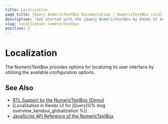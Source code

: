 ```yaml
---
title: Localization
page_title: jQuery NumericTextBox Documentation | NumericTextBox Localization | Kendo UI
description: "Get started with the jQuery NumericTextBox by Kendo UI and translate its messages for different culture locales."
slug: localization_numerictextbox
position: 3
---
```


# Localization

The NumericTextBox provides options for localizing its user interface by utilizing the available configuration options.

## See Also

* [RTL Support by the NumericTextBox (Demo)](https://demos.telerik.com/kendo-ui/numerictextbox/right-to-left-support)
* [Localization in Kendo UI for jQuery]({% slug overview_kendoui_globalization %})
* [JavaScript API Reference of the NumericTextBox](/api/javascript/ui/numerictextbox)
